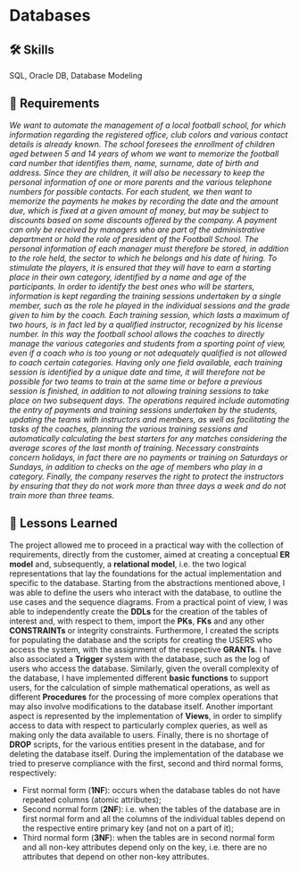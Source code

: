 # Databases

## 🛠 Skills
SQL, Oracle DB, Database Modeling

## 📝 Requirements
*We want to automate the management of a local football school, for which information regarding the registered office, club colors and various contact details is already known. The school foresees the enrollment of children aged between 5 and 14 years of whom we want to memorize the football card number that identifies them, name, surname, date of birth and address. Since they are children, it will also be necessary to keep the personal information of one or more parents and the various telephone numbers for possible contacts. For each student, we then want to memorize the payments he makes by recording the date and the amount due, which is fixed at a given amount of money, but may be subject to discounts based on some discounts offered by the company. A payment can only be received by managers who are part of the administrative department or hold the role of president of the Football School. The personal information of each manager must therefore be stored, in addition to the role held, the sector to which he belongs and his date of hiring. To stimulate the players, it is ensured that they will have to earn a starting place in their own category, identified by a name and age of the participants. In order to identify the best ones who will be starters, information is kept regarding the training sessions undertaken by a single member, such as the role he played in the individual sessions and the grade given to him by the coach. Each training session, which lasts a maximum of two hours, is in fact led by a qualified instructor, recognized by his license number. In this way the football school allows the coaches to directly manage the various categories and students from a sporting point of view, even if a coach who is too young or not adequately qualified is not allowed to coach certain categories. Having only one field available, each training session is identified by a unique date and time, it will therefore not be possible for two teams to train at the same time or before a previous session is finished, in addition to not allowing training sessions to take place on two subsequent days. The operations required include automating the entry of payments and training sessions undertaken by the students, updating the teams with instructors and members, as well as facilitating the tasks of the coaches, planning the various training sessions and automatically calculating the best starters for any matches considering the average scores of the last month of training. Necessary constraints concern holidays, in fact there are no payments or training on Saturdays or Sundays, in addition to checks on the age of members who play in a category. Finally, the company reserves the right to protect the instructors by ensuring that they do not work more than three days a week and do not train more than three teams.*

## 📖 Lessons Learned
The project allowed me to proceed in a practical way with the collection of requirements, directly from the customer, aimed at creating a conceptual **ER model** and, subsequently, a **relational model**, i.e. the two logical representations that lay the foundations for the actual implementation and specific to the database. Starting from the abstractions mentioned above, I was able to define the users who interact with the database, to outline the use cases and the sequence diagrams.
From a practical point of view, I was able to independently create the **DDLs** for the creation of the tables of interest and, with respect to them, import the **PKs**, **FKs** and any other **CONSTRAINTs** or integrity constraints. Furthermore, I created the scripts for populating the database and the scripts for creating the USERS who access the system, with the assignment of the respective **GRANTs**. I have also associated a **Trigger** system with the database, such as the log of users who access the database. Similarly, given the overall complexity of the database, I have implemented different **basic functions** to support users, for the calculation of simple mathematical operations, as well as different **Procedures** for the processing of more complex operations that may also involve modifications to the database itself. Another important aspect is represented by the implementation of **Views**, in order to simplify access to data with respect to particularly complex queries, as well as making only the data available to users. Finally, there is no shortage of **DROP** scripts, for the various entities present in the database, and for deleting the database itself.
During the implementation of the database we tried to preserve compliance with the first, second and third normal forms, respectively:
- First normal form (**1NF**): occurs when the database tables do not have repeated columns (atomic attributes);
- Second normal form (**2NF**): i.e. when the tables of the database are in first normal form and all the columns of the individual tables depend on the respective entire primary key (and not on a part of it);
- Third normal form (**3NF**): when the tables are in second normal form and all non-key attributes depend only on the key, i.e. there are no attributes that depend on other non-key attributes.